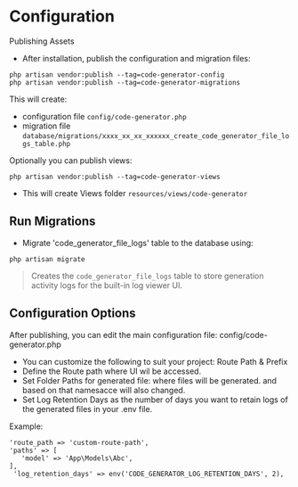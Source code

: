 #  Configuration
  Publishing Assets
- After installation, publish the configuration and migration files:
```
php artisan vendor:publish --tag=code-generator-config
php artisan vendor:publish --tag=code-generator-migrations
```
This will create:  
- configuration file `config/code-generator.php`
- migration file `database/migrations/xxxx_xx_xx_xxxxxx_create_code_generator_file_logs_table.php`

Optionally you can publish views:
```
php artisan vendor:publish --tag=code-generator-views
```
- This will create Views folder `resources/views/code-generator`

## Run Migrations
- Migrate 'code_generator_file_logs' table to the database using:

```
php artisan migrate
```
> Creates the `code_generator_file_logs` table to store generation activity logs for the built-in log viewer UI.


## Configuration Options

After publishing, you can edit the main configuration file: config/code-generator.php

- You can customize the following to suit your project: Route Path & Prefix
- Define the Route path where UI wil be accessed.
- Set Folder Paths for generated file: where files will be generated. and  based on that namesacce will also changed. 
- Set Log Retention Days as the number of days you want to retain logs of the generated files in your .env file.

 Example:
 ```
'route_path => 'custom-route-path',
'paths' => [
    'model' => 'App\Models\Abc',
],
  'log_retention_days' => env('CODE_GENERATOR_LOG_RETENTION_DAYS', 2),
```